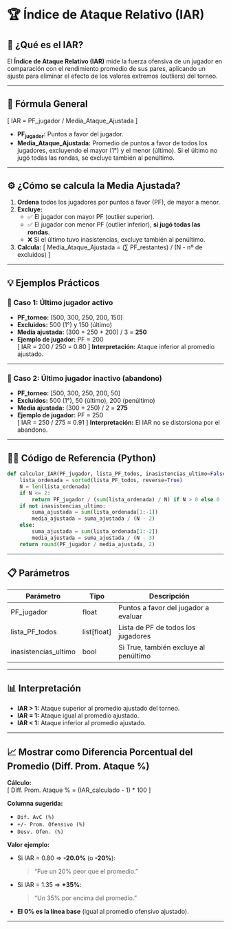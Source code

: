 # 🏆 Índice de Ataque Relativo (IAR)

## 📖 ¿Qué es el IAR?
El **Índice de Ataque Relativo (IAR)** mide la fuerza ofensiva de un jugador en comparación con el rendimiento promedio de sus pares, aplicando un ajuste para eliminar el efecto de los valores extremos (outliers) del torneo.

---

## 📐 Fórmula General

\[
IAR = PF_jugador / Media_Ataque_Ajustada
\]

- **PF<sub>jugador</sub>:** Puntos a favor del jugador.
- **Media_Ataque_Ajustada:** Promedio de puntos a favor de todos los jugadores, excluyendo el mayor (1°) y el menor (último). Si el último no jugó todas las rondas, se excluye también al penúltimo.

---

## ⚙️ ¿Cómo se calcula la Media Ajustada?
1. **Ordena** todos los jugadores por puntos a favor (PF), de mayor a menor.
2. **Excluye:**
   - ✅ El jugador con mayor PF (outlier superior).
   - ✅ El jugador con menor PF (outlier inferior), **si jugó todas las rondas**.
   - ❌ Si el último tuvo inasistencias, excluye también al penúltimo.
3. **Calcula:**
   \[
   Media_Ataque_Ajustada = (∑ PF_restantes) / (N - nº de excluidos)
   \]

---

## 💡 Ejemplos Prácticos

### 🔹 Caso 1: Último jugador activo
- **PF_torneo:** [500, 300, 250, 200, 150]
- **Excluidos:** 500 (1°) y 150 (último)
- **Media ajustada:** (300 + 250 + 200) / 3 = **250**
- **Ejemplo de jugador:** PF = 200  
  \[
  IAR = 200 / 250 = 0.80
  \]
  **Interpretación:** Ataque inferior al promedio ajustado.

---

### 🔹 Caso 2: Último jugador inactivo (abandono)
- **PF_torneo:** [500, 300, 250, 200, 50]
- **Excluidos:** 500 (1°), 50 (último), 200 (penúltimo)
- **Media ajustada:** (300 + 250) / 2 = **275**
- **Ejemplo de jugador:** PF = 250  
  \[
  IAR = 250 / 275 ≈ 0.91
  \]
  **Interpretación:** El IAR no se distorsiona por el abandono.

---

## 🧑‍💻 Código de Referencia (Python)

```python
def calcular_IAR(PF_jugador, lista_PF_todos, inasistencias_ultimo=False):
    lista_ordenada = sorted(lista_PF_todos, reverse=True)
    N = len(lista_ordenada)
    if N <= 2:
        return PF_jugador / (sum(lista_ordenada) / N) if N > 0 else 0
    if not inasistencias_ultimo:
        suma_ajustada = sum(lista_ordenada[1:-1])
        media_ajustada = suma_ajustada / (N - 2)
    else:
        suma_ajustada = sum(lista_ordenada[1:-2])
        media_ajustada = suma_ajustada / (N - 3)
    return round(PF_jugador / media_ajustada, 2)
```

---

## 📋 Parámetros

| Parámetro           | Tipo         | Descripción                                               |
|---------------------|--------------|-----------------------------------------------------------|
| PF_jugador          | float        | Puntos a favor del jugador a evaluar                      |
| lista_PF_todos      | list[float]  | Lista de PF de todos los jugadores                        |
| inasistencias_ultimo| bool         | Si True, también excluye al penúltimo                     |

---

## 📊 Interpretación

- **IAR > 1:** Ataque superior al promedio ajustado del torneo.
- **IAR = 1:** Ataque igual al promedio ajustado.
- **IAR < 1:** Ataque inferior al promedio ajustado.

---

## 📈 Mostrar como Diferencia Porcentual del Promedio (Diff. Prom. Ataque %)

**Cálculo:**  
\[
Diff. Prom. Ataque % = (IAR_calculado - 1) * 100
\]

**Columna sugerida:**  
- `Dif. AvC (%)`  
- `+/- Prom. Ofensivo (%)`  
- `Desv. Ofen. (%)`

**Valor ejemplo:**  
- Si IAR = 0.80 ⇒ **-20.0%** (o **-20%**):  
  > “Fue un 20% peor que el promedio.”
- Si IAR = 1.35 ⇒ **+35%**:  
  > “Un 35% por encima del promedio.”
- **El 0% es la línea base** (igual al promedio ofensivo ajustado).

---
